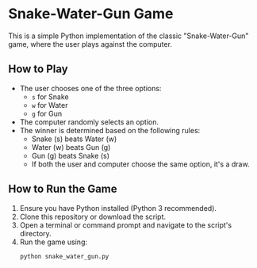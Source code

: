 # Snake-Water-Gun Game

This is a simple Python implementation of the classic "Snake-Water-Gun" game, where the user plays against the computer.


## How to Play
- The user chooses one of the three options:
  - `s` for Snake
  - `w` for Water
  - `g` for Gun
- The computer randomly selects an option.
- The winner is determined based on the following rules:
  - Snake (s) beats Water (w)
  - Water (w) beats Gun (g)
  - Gun (g) beats Snake (s)
  - If both the user and computer choose the same option, it's a draw.

## How to Run the Game
1. Ensure you have Python installed (Python 3 recommended).
2. Clone this repository or download the script.
3. Open a terminal or command prompt and navigate to the script's directory.
4. Run the game using:
   ```bash
   python snake_water_gun.py
   ```
